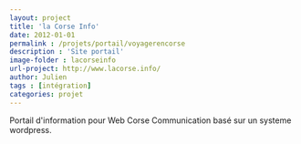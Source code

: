 ```yaml
---
layout: project
title: 'la Corse Info'
date: 2012-01-01
permalink : /projets/portail/voyagerencorse
description : 'Site portail'
image-folder : lacorseinfo
url-project: http://www.lacorse.info/
author: Julien
tags : [intégration]
categories: projet
---
```


Portail d'information pour Web Corse Communication basé sur un systeme wordpress.